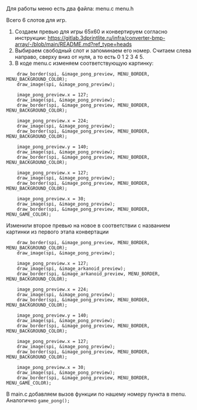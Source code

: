 Для работы меню есть два файла: menu.c menu.h

Всего 6 слотов для игр.

1. Создаем превью для игры 65x60 и конвертируем согласно инструкции: https://gitlab.3dprintlite.ru/infra/converter-bmp-array/-/blob/main/README.md?ref_type=heads
2. Выбираем свободный слот и запоминаем его номер. Считаем слева направо, сверху вниз от нуля, а то есть 0 1 2 3 4 5.
3. В коде menu.c изменяем соответствующую картинку:
```
    draw_border(spi, &image_pong_preview, MENU_BORDER, MENU_BACKGROUND_COLOR);
    draw_image(spi, &image_pong_preview);

    image_pong_preview.x = 127;
    draw_image(spi, &image_pong_preview);
    draw_border(spi, &image_pong_preview, MENU_BORDER, MENU_BACKGROUND_COLOR);

    image_pong_preview.x = 224;
    draw_image(spi, &image_pong_preview);
    draw_border(spi, &image_pong_preview, MENU_BORDER, MENU_BACKGROUND_COLOR);

    image_pong_preview.y = 140;
    draw_image(spi, &image_pong_preview);
    draw_border(spi, &image_pong_preview, MENU_BORDER, MENU_BACKGROUND_COLOR);

    image_pong_preview.x = 127;
    draw_image(spi, &image_pong_preview);
    draw_border(spi, &image_pong_preview, MENU_BORDER, MENU_BACKGROUND_COLOR);

    image_pong_preview.x = 30;
    draw_image(spi, &image_pong_preview);
    draw_border(spi, &image_pong_preview, MENU_BORDER, MENU_GAME_COLOR);
```
Изменили второе превью на новое в соответствии с названием картинки из первого этапа конвертации
```
    draw_border(spi, &image_pong_preview, MENU_BORDER, MENU_BACKGROUND_COLOR);
    draw_image(spi, &image_pong_preview);

    image_pong_preview.x = 127;
    draw_image(spi, &image_arkanoid_preview);
    draw_border(spi, &image_arkanoid_preview, MENU_BORDER, MENU_BACKGROUND_COLOR);

    image_pong_preview.x = 224;
    draw_image(spi, &image_pong_preview);
    draw_border(spi, &image_pong_preview, MENU_BORDER, MENU_BACKGROUND_COLOR);

    image_pong_preview.y = 140;
    draw_image(spi, &image_pong_preview);
    draw_border(spi, &image_pong_preview, MENU_BORDER, MENU_BACKGROUND_COLOR);

    image_pong_preview.x = 127;
    draw_image(spi, &image_pong_preview);
    draw_border(spi, &image_pong_preview, MENU_BORDER, MENU_BACKGROUND_COLOR);

    image_pong_preview.x = 30;
    draw_image(spi, &image_pong_preview);
    draw_border(spi, &image_pong_preview, MENU_BORDER, MENU_GAME_COLOR);
```

В main.c добавляем вызов функции по нашему номеру пункта в menu. Аналогично `game_pong();`
